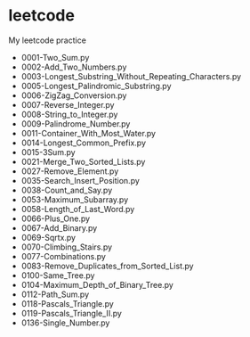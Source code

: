 # leetcode
My leetcode practice

* 0001-Two_Sum.py
* 0002-Add_Two_Numbers.py
* 0003-Longest_Substring_Without_Repeating_Characters.py
* 0005-Longest_Palindromic_Substring.py
* 0006-ZigZag_Conversion.py
* 0007-Reverse_Integer.py
* 0008-String_to_Integer.py
* 0009-Palindrome_Number.py
* 0011-Container_With_Most_Water.py
* 0014-Longest_Common_Prefix.py
* 0015-3Sum.py
* 0021-Merge_Two_Sorted_Lists.py
* 0027-Remove_Element.py
* 0035-Search_Insert_Position.py
* 0038-Count_and_Say.py
* 0053-Maximum_Subarray.py
* 0058-Length_of_Last_Word.py
* 0066-Plus_One.py
* 0067-Add_Binary.py
* 0069-Sqrtx.py
* 0070-Climbing_Stairs.py
* 0077-Combinations.py
* 0083-Remove_Duplicates_from_Sorted_List.py
* 0100-Same_Tree.py
* 0104-Maximum_Depth_of_Binary_Tree.py
* 0112-Path_Sum.py
* 0118-Pascals_Triangle.py
* 0119-Pascals_Triangle_II.py
* 0136-Single_Number.py
